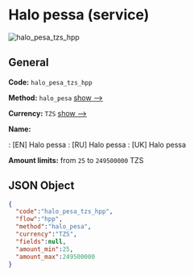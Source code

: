 
# Halo pessa (service) 
![halo_pesa_tzs_hpp](https://static.openfintech.io/payment_methods/halo_pesa_tzs_hpp/logo.svg?w=400&c=v0.59.26#w200)  

## General 
 
**Code:** `halo_pesa_tzs_hpp` 
 
**Method:** `halo_pesa` 
 [show -->](/payment-methods/halo_pesa/) 
 
**Currency:** `TZS` [show -->](/currencies/TZS/) 
 
**Name:** 
 
:	[EN] Halo pessa 
:	[RU] Halo pessa 
:	[UK] Halo pessa 
 
**Amount limits:** from `25` to `249500000` TZS 

## JSON Object 

```json
{
  "code":"halo_pesa_tzs_hpp",
  "flow":"hpp",
  "method":"halo_pesa",
  "currency":"TZS",
  "fields":null,
  "amount_min":25,
  "amount_max":249500000
}
```  
